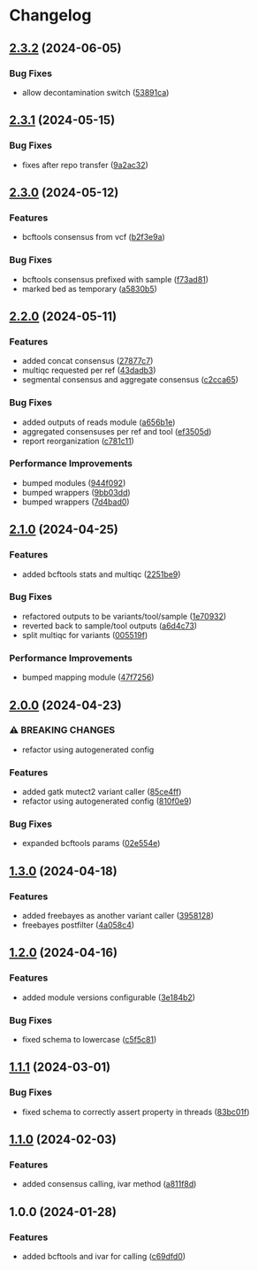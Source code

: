 # Changelog

## [2.3.2](https://github.com/cuspuk/workflow_variants/compare/v2.3.1...v2.3.2) (2024-06-05)


### Bug Fixes

* allow decontamination switch ([53891ca](https://github.com/cuspuk/workflow_variants/commit/53891ca5092c5aff92aea0c347ae368c60739091))

## [2.3.1](https://github.com/cuspuk/workflow_variants/compare/v2.3.0...v2.3.1) (2024-05-15)


### Bug Fixes

* fixes after repo transfer ([9a2ac32](https://github.com/cuspuk/workflow_variants/commit/9a2ac32bbee177bb6f8ce16051f5279fe135372e))

## [2.3.0](https://github.com/xsitarcik/variants/compare/v2.2.0...v2.3.0) (2024-05-12)


### Features

* bcftools consensus from vcf ([b2f3e9a](https://github.com/xsitarcik/variants/commit/b2f3e9aba737ab57598988f1d8ff6e7d16f74642))


### Bug Fixes

* bcftools consensus prefixed with sample ([f73ad81](https://github.com/xsitarcik/variants/commit/f73ad8197bc3acea5112f0ba541051ecb37a65fd))
* marked bed as temporary ([a5830b5](https://github.com/xsitarcik/variants/commit/a5830b59ae3503dbe95ad6bcf2ba950f881c0ccd))

## [2.2.0](https://github.com/xsitarcik/variants/compare/v2.1.0...v2.2.0) (2024-05-11)


### Features

* added concat consensus ([27877c7](https://github.com/xsitarcik/variants/commit/27877c78cec99b24d0b739c551ba2d6ad6921aca))
* multiqc requested per ref ([43dadb3](https://github.com/xsitarcik/variants/commit/43dadb386fed1187129f0bd1f6313158f848338a))
* segmental consensus and aggregate consensus ([c2cca65](https://github.com/xsitarcik/variants/commit/c2cca6540d10790567db053ffa8cf94d322ad3c7))


### Bug Fixes

* added outputs of reads module ([a656b1e](https://github.com/xsitarcik/variants/commit/a656b1ed592c77191b2880c60c5c0e19ab9d1b07))
* aggregated consensuses per ref and tool ([ef3505d](https://github.com/xsitarcik/variants/commit/ef3505d8aaaa80f1ad668a98742fc165aa3fcced))
* report reorganization ([c781c11](https://github.com/xsitarcik/variants/commit/c781c119c6448c7cdb65e0d4fab6e75d7cd2fc7d))


### Performance Improvements

* bumped modules ([944f092](https://github.com/xsitarcik/variants/commit/944f0921982467ca20b73f9d0445f1f738f6e43e))
* bumped wrappers ([9bb03dd](https://github.com/xsitarcik/variants/commit/9bb03dd2d18c77fbcc3a2ec697a23c1f07b81159))
* bumped wrappers ([7d4bad0](https://github.com/xsitarcik/variants/commit/7d4bad056a403c94cec7daca5ce63cb75a6391ab))

## [2.1.0](https://github.com/xsitarcik/variants/compare/v2.0.0...v2.1.0) (2024-04-25)


### Features

* added bcftools stats and multiqc ([2251be9](https://github.com/xsitarcik/variants/commit/2251be9f43ac906f58ba9f92fef0550ac2887ec0))


### Bug Fixes

* refactored outputs to be variants/tool/sample ([1e70932](https://github.com/xsitarcik/variants/commit/1e709329f73ec8985f9fc10b08ac2fe0033c7a9f))
* reverted back to sample/tool outputs ([a6d4c73](https://github.com/xsitarcik/variants/commit/a6d4c73b723a5e8636236865fc6a63052675f614))
* split multiqc for variants ([005519f](https://github.com/xsitarcik/variants/commit/005519f8b93baba5d66813cfd50de95631b48eba))


### Performance Improvements

* bumped mapping module ([47f7256](https://github.com/xsitarcik/variants/commit/47f7256f5cdb26f5300d252aa9037d8ec2f6f083))

## [2.0.0](https://github.com/xsitarcik/variants/compare/v1.3.0...v2.0.0) (2024-04-23)


### ⚠ BREAKING CHANGES

* refactor using autogenerated config

### Features

* added gatk mutect2 variant caller ([85ce4ff](https://github.com/xsitarcik/variants/commit/85ce4fff636f7a11d9c77f40087e6767db03b7ea))
* refactor using autogenerated config ([810f0e9](https://github.com/xsitarcik/variants/commit/810f0e98168dbc59fe8f92f7a38af910da005ed6))


### Bug Fixes

* expanded bcftools params ([02e554e](https://github.com/xsitarcik/variants/commit/02e554ec21d580fc0b40ddb12c7d027558b9c30e))

## [1.3.0](https://github.com/xsitarcik/variants/compare/v1.2.0...v1.3.0) (2024-04-18)


### Features

* added freebayes as another variant caller ([3958128](https://github.com/xsitarcik/variants/commit/39581282d0904606d0f4f9bb9ef9a6d7cac802ec))
* freebayes postfilter ([4a058c4](https://github.com/xsitarcik/variants/commit/4a058c490aab3a2655dc46799d7187a3d566b95b))

## [1.2.0](https://github.com/xsitarcik/variants/compare/v1.1.1...v1.2.0) (2024-04-16)


### Features

* added module versions configurable ([3e184b2](https://github.com/xsitarcik/variants/commit/3e184b26675ad865afb2fce770c56582c28e8c7f))


### Bug Fixes

* fixed schema to lowercase ([c5f5c81](https://github.com/xsitarcik/variants/commit/c5f5c81c9cfa1baad327ae240e5d599c736c257d))

## [1.1.1](https://github.com/xsitarcik/variants/compare/v1.1.0...v1.1.1) (2024-03-01)


### Bug Fixes

* fixed schema to correctly assert property in threads ([83bc01f](https://github.com/xsitarcik/variants/commit/83bc01ffde64041dc51c5190cccd298a9068ebab))

## [1.1.0](https://github.com/xsitarcik/variants/compare/v1.0.0...v1.1.0) (2024-02-03)


### Features

* added consensus calling, ivar method ([a811f8d](https://github.com/xsitarcik/variants/commit/a811f8de062d55e6656ab616c36afd38c3dbb06c))

## 1.0.0 (2024-01-28)


### Features

* added bcftools and ivar for calling ([c69dfd0](https://github.com/xsitarcik/variants/commit/c69dfd043349818ed46d7152d5d236667cc736e5))
